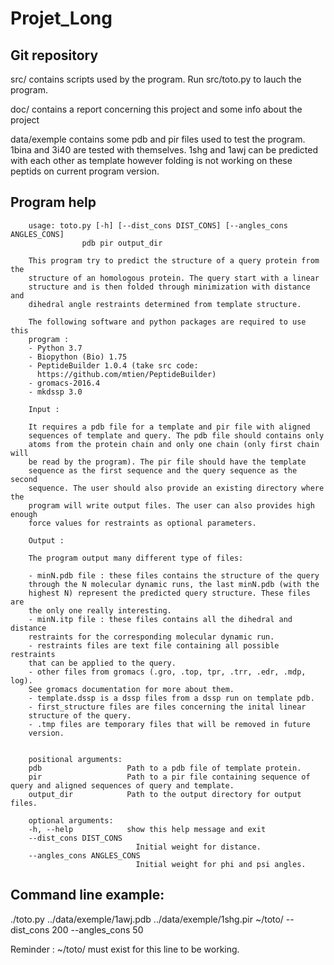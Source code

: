# Projet_Long

## Git repository

src/ contains scripts used by the program. Run src/toto.py to lauch the 
program.

doc/ contains a report concerning this project and some info about the project

data/exemple contains some pdb and pir files used to test the program.
1bina and 3i40 are tested with themselves.
1shg and 1awj can be predicted with each other as template however folding
is not working on these peptids on current program version. 

## Program help

        usage: toto.py [-h] [--dist_cons DIST_CONS] [--angles_cons ANGLES_CONS]
                    pdb pir output_dir

        This program try to predict the structure of a query protein from the
        structure of an homologous protein. The query start with a linear
        structure and is then folded through minimization with distance and 
        dihedral angle restraints determined from template structure.
        
        The following software and python packages are required to use this
        program :
        - Python 3.7
        - Biopython (Bio) 1.75
        - PeptideBuilder 1.0.4 (take src code:
          https://github.com/mtien/PeptideBuilder)
        - gromacs-2016.4
        - mkdssp 3.0
        
        Input :
        
        It requires a pdb file for a template and pir file with aligned 
        sequences of template and query. The pdb file should contains only 
        atoms from the protein chain and only one chain (only first chain will
        be read by the program). The pir file should have the template
        sequence as the first sequence and the query sequence as the second 
        sequence. The user should also provide an existing directory where the
        program will write output files. The user can also provides high enough
        force values for restraints as optional parameters.
        
        Output :
        
        The program output many different type of files:
        
        - minN.pdb file : these files contains the structure of the query 
        through the N molecular dynamic runs, the last minN.pdb (with the 
        highest N) represent the predicted query structure. These files are
        the only one really interesting.
        - minN.itp file : these files contains all the dihedral and distance
        restraints for the corresponding molecular dynamic run.
        - restraints files are text file containing all possible restraints
        that can be applied to the query.
        - other files from gromacs (.gro, .top, tpr, .trr, .edr, .mdp, log).
        See gromacs documentation for more about them.
        - template.dssp is a dssp files from a dssp run on template pdb.
        - first_structure files are files concerning the inital linear 
        structure of the query.
        - .tmp files are temporary files that will be removed in future 
        version.
        

        positional arguments:
        pdb                   Path to a pdb file of template protein.
        pir                   Path to a pir file containing sequence of query and aligned sequences of query and template.
        output_dir            Path to the output directory for output files.

        optional arguments:
        -h, --help            show this help message and exit
        --dist_cons DIST_CONS
                                Initial weight for distance.
        --angles_cons ANGLES_CONS
                                Initial weight for phi and psi angles.


## Command line example:

./toto.py ../data/exemple/1awj.pdb ../data/exemple/1shg.pir ~/toto/ --dist_cons 200 --angles_cons 50

Reminder : ~/toto/ must exist for this line to be working.


